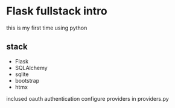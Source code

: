 # Flask fullstack intro


this is my first time using python

## stack
- Flask
- SQLAlchemy
- sqlite
- bootstrap
- htmx

inclused oauth authentication configure providers in providers.py